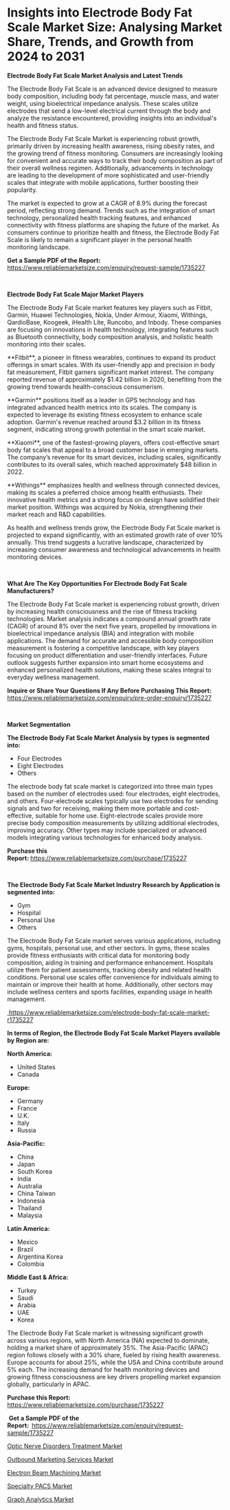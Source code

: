 <p><h1>Insights into Electrode Body Fat Scale Market Size: Analysing Market Share, Trends, and Growth from 2024 to 2031</h1></p><p><strong>Electrode Body Fat Scale Market Analysis and Latest Trends</strong></p>
<p><p>The Electrode Body Fat Scale is an advanced device designed to measure body composition, including body fat percentage, muscle mass, and water weight, using bioelectrical impedance analysis. These scales utilize electrodes that send a low-level electrical current through the body and analyze the resistance encountered, providing insights into an individual's health and fitness status.</p><p>The Electrode Body Fat Scale Market is experiencing robust growth, primarily driven by increasing health awareness, rising obesity rates, and the growing trend of fitness monitoring. Consumers are increasingly looking for convenient and accurate ways to track their body composition as part of their overall wellness regimen. Additionally, advancements in technology are leading to the development of more sophisticated and user-friendly scales that integrate with mobile applications, further boosting their popularity.</p><p>The market is expected to grow at a CAGR of 8.9% during the forecast period, reflecting strong demand. Trends such as the integration of smart technology, personalized health tracking features, and enhanced connectivity with fitness platforms are shaping the future of the market. As consumers continue to prioritize health and fitness, the Electrode Body Fat Scale is likely to remain a significant player in the personal health monitoring landscape.</p></p>
<p><strong>Get a Sample PDF of the Report:&nbsp;</strong> <a href="https://www.reliablemarketsize.com/enquiry/request-sample/1735227?utm_campaign=1832&utm_medium=2&utm_source=Github&utm_content=ia&utm_term=18122024&utm_id=electrode-body-fat-scale">https://www.reliablemarketsize.com/enquiry/request-sample/1735227</a></p>
<p>&nbsp;</p>
<p><strong>Electrode Body Fat Scale Major Market Players</strong></p>
<p><p>The Electrode Body Fat Scale market features key players such as Fitbit, Garmin, Huawei Technologies, Nokia, Under Armour, Xiaomi, Withings, QardioBase, Koogeek, iHealth Lite, Runcobo, and Inbody. These companies are focusing on innovations in health technology, integrating features such as Bluetooth connectivity, body composition analysis, and holistic health monitoring into their scales.</p><p>**Fitbit**, a pioneer in fitness wearables, continues to expand its product offerings in smart scales. With its user-friendly app and precision in body fat measurement, Fitbit garners significant market interest. The company reported revenue of approximately $1.42 billion in 2020, benefiting from the growing trend towards health-conscious consumerism.</p><p>**Garmin** positions itself as a leader in GPS technology and has integrated advanced health metrics into its scales. The company is expected to leverage its existing fitness ecosystem to enhance scale adoption. Garmin's revenue reached around $3.2 billion in its fitness segment, indicating strong growth potential in the smart scale market.</p><p>**Xiaomi**, one of the fastest-growing players, offers cost-effective smart body fat scales that appeal to a broad customer base in emerging markets. The company’s revenue for its smart devices, including scales, significantly contributes to its overall sales, which reached approximately $48 billion in 2022.</p><p>**Withings** emphasizes health and wellness through connected devices, making its scales a preferred choice among health enthusiasts. Their innovative health metrics and a strong focus on design have solidified their market position. Withings was acquired by Nokia, strengthening their market reach and R&D capabilities.</p><p>As health and wellness trends grow, the Electrode Body Fat Scale market is projected to expand significantly, with an estimated growth rate of over 10% annually. This trend suggests a lucrative landscape, characterized by increasing consumer awareness and technological advancements in health monitoring devices.</p></p>
<p>&nbsp;</p>
<p><strong>What Are The Key Opportunities For Electrode Body Fat Scale Manufacturers?</strong></p>
<p><p>The Electrode Body Fat Scale market is experiencing robust growth, driven by increasing health consciousness and the rise of fitness tracking technologies. Market analysis indicates a compound annual growth rate (CAGR) of around 8% over the next five years, propelled by innovations in bioelectrical impedance analysis (BIA) and integration with mobile applications. The demand for accurate and accessible body composition measurement is fostering a competitive landscape, with key players focusing on product differentiation and user-friendly interfaces. Future outlook suggests further expansion into smart home ecosystems and enhanced personalized health solutions, making these scales integral to everyday wellness management.</p></p>
<p><strong>Inquire or Share Your Questions If Any Before Purchasing This Report:</strong> <a href="https://www.reliablemarketsize.com/enquiry/pre-order-enquiry/1735227?utm_campaign=1832&utm_medium=2&utm_source=Github&utm_content=ia&utm_term=18122024&utm_id=electrode-body-fat-scale">https://www.reliablemarketsize.com/enquiry/pre-order-enquiry/1735227</a></p>
<p>&nbsp;</p>
<p><strong>Market Segmentation</strong></p>
<p><strong>The Electrode Body Fat Scale Market Analysis by types is segmented into:</strong></p>
<p><ul><li>Four Electrodes</li><li>Eight Electrodes</li><li>Others</li></ul></p>
<p><p>The electrode body fat scale market is categorized into three main types based on the number of electrodes used: four electrodes, eight electrodes, and others. Four-electrode scales typically use two electrodes for sending signals and two for receiving, making them more portable and cost-effective, suitable for home use. Eight-electrode scales provide more precise body composition measurements by utilizing additional electrodes, improving accuracy. Other types may include specialized or advanced models integrating various technologies for enhanced body analysis.</p></p>
<p><strong>Purchase this Report:&nbsp;</strong><a href="https://www.reliablemarketsize.com/purchase/1735227?utm_campaign=1832&utm_medium=2&utm_source=Github&utm_content=ia&utm_term=18122024&utm_id=electrode-body-fat-scale">https://www.reliablemarketsize.com/purchase/1735227</a></p>
<p>&nbsp;</p>
<p><strong>The Electrode Body Fat Scale Market Industry Research by Application is segmented into:</strong></p>
<p><ul><li>Gym</li><li>Hospital</li><li>Personal Use</li><li>Others</li></ul></p>
<p><p>The Electrode Body Fat Scale market serves various applications, including gyms, hospitals, personal use, and other sectors. In gyms, these scales provide fitness enthusiasts with critical data for monitoring body composition, aiding in training and performance enhancement. Hospitals utilize them for patient assessments, tracking obesity and related health conditions. Personal use scales offer convenience for individuals aiming to maintain or improve their health at home. Additionally, other sectors may include wellness centers and sports facilities, expanding usage in health management.</p></p>
<p><a href="https://www.reliablemarketsize.com/electrode-body-fat-scale-market-r1735227?utm_campaign=1832&utm_medium=2&utm_source=Github&utm_content=ia&utm_term=18122024&utm_id=electrode-body-fat-scale">&nbsp;https://www.reliablemarketsize.com/electrode-body-fat-scale-market-r1735227</a></p>
<p><strong>In terms of Region, the Electrode Body Fat Scale Market Players available by Region are:</strong></p>
<p>
    <p> <strong> North America: </strong>
        <ul>
            <li>United States</li>
            <li>Canada</li>
        </ul>
        </p> 
    <p> <strong> Europe: </strong>
        <ul>
            <li>Germany</li>
            <li>France</li>
            <li>U.K.</li>
            <li>Italy</li>
            <li>Russia</li>
        </ul>
        </p> 
    <p> <strong> Asia-Pacific: </strong>
        <ul>
            <li>China</li>
            <li>Japan</li>
            <li>South Korea</li>
            <li>India</li>
            <li>Australia</li>
            <li>China Taiwan</li>
            <li>Indonesia</li>
            <li>Thailand</li>
            <li>Malaysia</li>
        </ul>
        </p> 
    <p> <strong> Latin America: </strong>
        <ul>
            <li>Mexico</li>
            <li>Brazil</li>
            <li>Argentina Korea</li>
            <li>Colombia</li>
        </ul>
        </p> 
    <p> <strong> Middle East & Africa: </strong>
        <ul>
            <li>Turkey</li>
            <li>Saudi</li>
            <li>Arabia</li>
            <li>UAE</li>
            <li>Korea</li>
        </ul>
    </p>
    </p>
<p><p>The Electrode Body Fat Scale market is witnessing significant growth across various regions, with North America (NA) expected to dominate, holding a market share of approximately 35%. The Asia-Pacific (APAC) region follows closely with a 30% share, fueled by rising health awareness. Europe accounts for about 25%, while the USA and China contribute around 5% each. The increasing demand for health monitoring devices and growing fitness consciousness are key drivers propelling market expansion globally, particularly in APAC.</p></p>
<p><strong>Purchase this Report: </strong><a href="https://www.reliablemarketsize.com/purchase/1735227?utm_campaign=1832&utm_medium=2&utm_source=Github&utm_content=ia&utm_term=18122024&utm_id=electrode-body-fat-scale">https://www.reliablemarketsize.com/purchase/1735227</a></p>
<p>&nbsp;<strong>Get a Sample PDF of the Report:&nbsp;&nbsp;</strong><a href="https://www.reliablemarketsize.com/enquiry/request-sample/1735227?utm_campaign=1832&utm_medium=2&utm_source=Github&utm_content=ia&utm_term=18122024&utm_id=electrode-body-fat-scale">https://www.reliablemarketsize.com/enquiry/request-sample/1735227</a></p>
<p><strong></strong></p>
<p><p><a href="https://www.linkedin.com/pulse/optic-nerve-disorders-treatment-industry-research-report-global-3nule?utm_campaign=1832&utm_medium=2&utm_source=Github&utm_content=ia&utm_term=18122024&utm_id=electrode-body-fat-scale">Optic Nerve Disorders Treatment Market</a></p><p><a href="https://www.linkedin.com/pulse/size-share-projected-growth-rate-outbound-marketing-services-3ahte?utm_campaign=1832&utm_medium=2&utm_source=Github&utm_content=ia&utm_term=18122024&utm_id=electrode-body-fat-scale">Outbound Marketing Services Market</a></p><p><a href="https://www.linkedin.com/pulse/market-study-electron-beam-machining-size-dynamics-expected-fygde?utm_campaign=1832&utm_medium=2&utm_source=Github&utm_content=ia&utm_term=18122024&utm_id=electrode-body-fat-scale">Electron Beam Machining Market</a></p><p><a href="https://www.linkedin.com/pulse/revenue-analysis-forecast-specialty-pacs-market-82-8o3ie?utm_campaign=1832&utm_medium=2&utm_source=Github&utm_content=ia&utm_term=18122024&utm_id=electrode-body-fat-scale">Specialty PACS Market</a></p><p><a href="https://www.linkedin.com/pulse/graph-analytics-market-2024-2031-applications-regional-wyq8e?utm_campaign=1832&utm_medium=2&utm_source=Github&utm_content=ia&utm_term=18122024&utm_id=electrode-body-fat-scale">Graph Analytics Market</a></p></p>